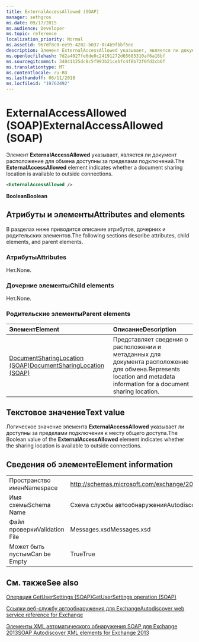 ```yaml
---
title: ExternalAccessAllowed (SOAP)
manager: sethgros
ms.date: 09/17/2015
ms.audience: Developer
ms.topic: reference
localization_priority: Normal
ms.assetid: 967df8c0-ee95-4202-b037-0c4b9fbbf5ee
description: Элемент ExternalAccessAllowed указывает, является ли документ расположение для обмена доступны за пределами подключений.
ms.openlocfilehash: 7d2a4027fe6de0c24191272d65605310af6a16bf
ms.sourcegitcommit: 34041125dc8c5f993b21cebfc4f8b72f0fd2cb6f
ms.translationtype: MT
ms.contentlocale: ru-RU
ms.lasthandoff: 06/11/2018
ms.locfileid: "19762492"
---
```

# <a name="externalaccessallowed-soap"></a><span data-ttu-id="6b149-103">ExternalAccessAllowed (SOAP)</span><span class="sxs-lookup"><span data-stu-id="6b149-103">ExternalAccessAllowed (SOAP)</span></span>

<span data-ttu-id="6b149-104">Элемент **ExternalAccessAllowed** указывает, является ли документ расположение для обмена доступны за пределами подключений.</span><span class="sxs-lookup"><span data-stu-id="6b149-104">The **ExternalAccessAllowed** element indicates whether a document sharing location is available to outside connections.</span></span> 
  
```XML
<ExternalAccessAllowed /> 
```

 <span data-ttu-id="6b149-105">**Boolean**</span><span class="sxs-lookup"><span data-stu-id="6b149-105">**Boolean**</span></span>
## <a name="attributes-and-elements"></a><span data-ttu-id="6b149-106">Атрибуты и элементы</span><span class="sxs-lookup"><span data-stu-id="6b149-106">Attributes and elements</span></span>

<span data-ttu-id="6b149-107">В разделах ниже приводится описание атрибутов, дочерних и родительских элементов.</span><span class="sxs-lookup"><span data-stu-id="6b149-107">The following sections describe attributes, child elements, and parent elements.</span></span>
  
### <a name="attributes"></a><span data-ttu-id="6b149-108">Атрибуты</span><span class="sxs-lookup"><span data-stu-id="6b149-108">Attributes</span></span>

<span data-ttu-id="6b149-109">Нет.</span><span class="sxs-lookup"><span data-stu-id="6b149-109">None.</span></span>
  
### <a name="child-elements"></a><span data-ttu-id="6b149-110">Дочерние элементы</span><span class="sxs-lookup"><span data-stu-id="6b149-110">Child elements</span></span>

<span data-ttu-id="6b149-111">Нет.</span><span class="sxs-lookup"><span data-stu-id="6b149-111">None.</span></span>
  
### <a name="parent-elements"></a><span data-ttu-id="6b149-112">Родительские элементы</span><span class="sxs-lookup"><span data-stu-id="6b149-112">Parent elements</span></span>

|<span data-ttu-id="6b149-113">**Элемент**</span><span class="sxs-lookup"><span data-stu-id="6b149-113">**Element**</span></span>|<span data-ttu-id="6b149-114">**Описание**</span><span class="sxs-lookup"><span data-stu-id="6b149-114">**Description**</span></span>|
|:-----|:-----|
|[<span data-ttu-id="6b149-115">DocumentSharingLocation (SOAP)</span><span class="sxs-lookup"><span data-stu-id="6b149-115">DocumentSharingLocation (SOAP)</span></span>](documentsharinglocation-soap.md) <br/> |<span data-ttu-id="6b149-116">Представляет сведения о расположении и метаданных для документа расположение для обмена.</span><span class="sxs-lookup"><span data-stu-id="6b149-116">Represents location and metadata information for a document sharing location.</span></span>  <br/> |
   
## <a name="text-value"></a><span data-ttu-id="6b149-117">Текстовое значение</span><span class="sxs-lookup"><span data-stu-id="6b149-117">Text value</span></span>

<span data-ttu-id="6b149-118">Логическое значение элемента **ExternalAccessAllowed** указывает ли доступны за пределами подключения к месту общего доступа.</span><span class="sxs-lookup"><span data-stu-id="6b149-118">The Boolean value of the **ExternalAccessAllowed** element indicates whether the sharing location is available to outside connections.</span></span> 
  
## <a name="element-information"></a><span data-ttu-id="6b149-119">Сведения об элементе</span><span class="sxs-lookup"><span data-stu-id="6b149-119">Element information</span></span>

|||
|:-----|:-----|
|<span data-ttu-id="6b149-120">Пространство имен</span><span class="sxs-lookup"><span data-stu-id="6b149-120">Namespace</span></span>  <br/> |http://schemas.microsoft.com/exchange/2010/Autodiscover  <br/> |
|<span data-ttu-id="6b149-121">Имя схемы</span><span class="sxs-lookup"><span data-stu-id="6b149-121">Schema Name</span></span>  <br/> |<span data-ttu-id="6b149-122">Схема службы автообнаружения</span><span class="sxs-lookup"><span data-stu-id="6b149-122">Autodiscover schema</span></span>  <br/> |
|<span data-ttu-id="6b149-123">Файл проверки</span><span class="sxs-lookup"><span data-stu-id="6b149-123">Validation File</span></span>  <br/> |<span data-ttu-id="6b149-124">Messages.xsd</span><span class="sxs-lookup"><span data-stu-id="6b149-124">Messages.xsd</span></span>  <br/> |
|<span data-ttu-id="6b149-125">Может быть пустым</span><span class="sxs-lookup"><span data-stu-id="6b149-125">Can be Empty</span></span>  <br/> |<span data-ttu-id="6b149-126">True</span><span class="sxs-lookup"><span data-stu-id="6b149-126">True</span></span>  <br/> |
   
## <a name="see-also"></a><span data-ttu-id="6b149-127">См. также</span><span class="sxs-lookup"><span data-stu-id="6b149-127">See also</span></span>



[<span data-ttu-id="6b149-128">Операция GetUserSettings (SOAP)</span><span class="sxs-lookup"><span data-stu-id="6b149-128">GetUserSettings operation (SOAP)</span></span>](getusersettings-operation-soap.md)


[<span data-ttu-id="6b149-129">Ссылки веб-службу автообнаружения для Exchange</span><span class="sxs-lookup"><span data-stu-id="6b149-129">Autodiscover web service reference for Exchange</span></span>](autodiscover-web-service-reference-for-exchange.md)
  
[<span data-ttu-id="6b149-130">Элементы XML автоматического обнаружения SOAP для Exchange 2013</span><span class="sxs-lookup"><span data-stu-id="6b149-130">SOAP Autodiscover XML elements for Exchange 2013</span></span>](soap-autodiscover-xml-elements-for-exchange-2013.md)

